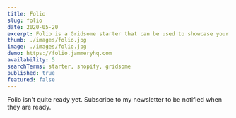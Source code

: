 ```yaml
---
title: Folio
slug: folio
date: 2020-05-20
excerpt: Folio is a Gridsome starter that can be used to showcase your work. It is setup to pull from multiple sources including Sanity.io for the projects, clients, testimonials and blog.
thumb: ./images/folio.jpg
image: ./images/folio.jpg
demo: https://folio.jammeryhq.com
availability: 5
searchTerms: starter, shopify, gridsome
published: true
featured: false
---
```

Folio isn't quite ready yet. Subscribe to my newsletter to be notified when they are ready.